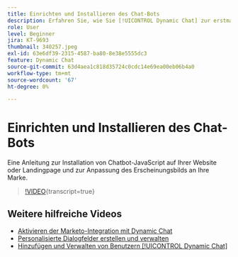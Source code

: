 ```yaml
---
title: Einrichten und Installieren des Chat-Bots
description: Erfahren Sie, wie Sie [!UICONTROL Dynamic Chat] zur erstmaligen Verwendung.
role: User
level: Beginner
jira: KT-9693
thumbnail: 340257.jpeg
exl-id: 63e6df39-2315-4587-ba80-8e38e5555dc3
feature: Dynamic Chat
source-git-commit: 63d4aea1c818d35724c0cdc14e69ea00eb06b4a0
workflow-type: tm+mt
source-wordcount: '67'
ht-degree: 0%

---
```


# Einrichten und Installieren des Chat-Bots

Eine Anleitung zur Installation von Chatbot-JavaScript auf Ihrer Website oder Landingpage und zur Anpassung des Erscheinungsbilds an Ihre Marke.

>[!VIDEO](https://video.tv.adobe.com/v/340257/?quality=12&learn=on){transcript=true}

## Weitere hilfreiche Videos

* [Aktivieren der Marketo-Integration mit Dynamic Chat](marketo-integration.md)
* [Personalisierte Dialogfelder erstellen und verwalten](dialogue-management.md)
* [Hinzufügen und Verwalten von Benutzern [!UICONTROL Dynamic Chat]](user-management.md)
